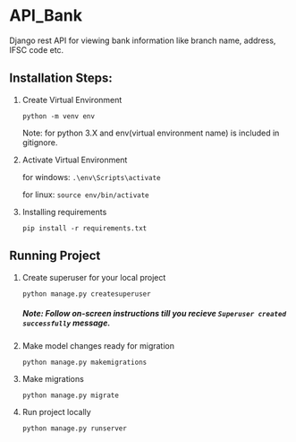 # API_Bank
Django rest API for viewing bank information like branch name, address, IFSC code etc.

## Installation Steps:

1. Create Virtual Environment

   ```python -m venv env```

   Note: for python 3.X and env(virtual environment name) is included in gitignore.

2. Activate Virtual Environment 

   for windows: ```.\env\Scripts\activate```
   
   for linux: ```source env/bin/activate```

3. Installing requirements
   
   ```pip install -r requirements.txt```

## Running Project

1. Create superuser for your local project

   `python manage.py createsuperuser`

   ##### *Note:  Follow on-screen instructions till you recieve `Superuser created successfully` message.*

2. Make model changes ready for migration

   `python manage.py makemigrations`

3. Make migrations

   `python manage.py migrate`

4. Run project locally

   `python manage.py runserver`